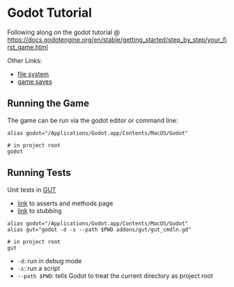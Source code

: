 # Godot Tutorial

Following along on the godot tutorial @
https://docs.godotengine.org/en/stable/getting_started/step_by_step/your_first_game.html

Other Links:

 - [file system](https://docs.godotengine.org/en/stable/getting_started/step_by_step/filesystem.html)
 - [game saves](https://docs.godotengine.org/en/stable/tutorials/io/saving_games.html)

## Running the Game

The game can be run via the godot editor or command line:

```
alias godot="/Applications/Godot.app/Contents/MacOS/Godot"

# in project root
godot
```

## Running Tests

Unit tests in [GUT](https://github.com/bitwes/Gut)

 - [link](https://github.com/bitwes/Gut/wiki/Asserts-and-Methods) to asserts and methods page
 - [link](https://github.com/bitwes/Gut/wiki/Stubbing) to stubbing

```
alias godot="/Applications/Godot.app/Contents/MacOS/Godot"
alias gut="godot -d -s --path $PWD addons/gut/gut_cmdln.gd"

# in project root
gut
```

 - `-d`: run in debug mode
 - `-s`: run a script
 - `--path $PWD`: tells Godot to treat the current directory as project root

